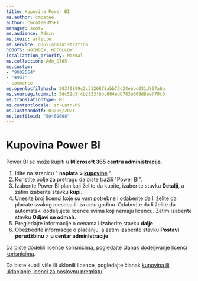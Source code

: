 ```yaml
---
title: Kupovina Power BI
ms.author: cmcatee
author: cmcatee-MSFT
manager: scotv
ms.audience: Admin
ms.topic: article
ms.service: o365-administration
ROBOTS: NOINDEX, NOFOLLOW
localization_priority: Normal
ms.collection: Adm_O365
ms.custom:
- "9002564"
- "4961"
- commerce
ms.openlocfilehash: 203f9899c2c3126878abb73c24ebbc031d867a6a
ms.sourcegitcommit: 5dc52d5fcb2833fbbc064edb783e609d8eef79c0
ms.translationtype: MT
ms.contentlocale: sr-Latn-RS
ms.lasthandoff: 03/05/2021
ms.locfileid: "50469668"
---
```

# <a name="purchase-power-bi"></a>Kupovina Power BI

Power BI se može kupiti u **Microsoft 365 centru administracije**.

1. Idite na stranicu " **naplata > [kupovine](https://go.microsoft.com/fwlink/p/?linkid=868433)** ".
2. Koristite polje za pretragu da biste tražili "Power BI".
3. Izaberite Power BI plan koji želite da kupite, izaberite stavku **Detalji**, a zatim izaberite stavku **kupi**.
4. Unesite broj licenci koje su vam potrebne i odaberite da li želite da plaćate svakog meseca ili za celu godinu. Odaberite da li želite da automatski dodeljujete licence svima koji nemaju licencu. Zatim izaberite stavku **Odjavi se odmah**.
5. Pregledajte informacije o cenama i izaberite stavku **dalje**.
6. Obezbedite informacije o plaćanju, a zatim izaberite stavku **Postavi porudžbinu**  >  **u centar administracije**.

Da biste dodelili licence korisnicima, pogledajte članak [dodeljivanje licenci korisnicima](https://docs.microsoft.com/microsoft-365/admin/manage/assign-licenses-to-users).

Da biste kupili više ili uklonili licence, pogledajte članak [kupovina ili uklanjanje licenci za poslovnu pretplatu](https://docs.microsoft.com/microsoft-365/commerce/licenses/buy-licenses).
